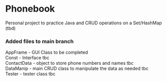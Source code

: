 # Phonebook
Personal project to practice Java and CRUD operations on a Set/HashMap (tbd)

### Added files to main branch
AppFrame - GUI Class to be completed <br>
Const - Interface tbc <br>
ContactData - object to store phone numbers and names tbc <br>
DataManip - main CRUD class to manipulate the data as needed tbc <br>
Tester - tester class tbc <br>


